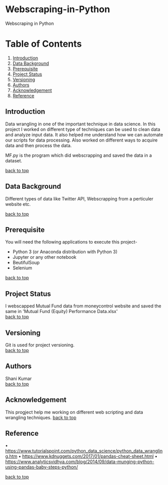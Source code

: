 # Webscraping-in-Python
Webscraping in Python

# Table of Contents
1. [Introduction](#introduction)
2. [Data Background](#data-background)
3. [Prerequisite](#prerequisite)
4. [Project Status](#project-status)
5. [Versioning](#versioning)
6. [Authors](#authors)
7. [Acknowledgement](#acknowledgement)
8. [Reference](#reference)

## Introduction
Data wrangling in one of the important technique in data science. In this project I worked on different type of techniques can be used to clean data and analyze input data. It also helped me understand how we can automate our scripts for data processing. Also worked on different ways to acquire data and then process the data.

MF.py is the program which did webscrapping and saved the data in a dataset.

[back to top](#table-of-contents)
## Data Background
Different types of data like Twitter API, Webscrapping from a perticuler website etc.

[back to top](#table-of-contents)
## Prerequisite
You will need the following applications to execute this project-

* Python 3 (or Anaconda distribution with Python 3)
* Jupyter or any other notebook
* BeutifulSoup
* Selenium

[back to top](#table-of-contents)

## Project Status
I webscapped Mutual Fund data from moneycontrol website and saved the same in 'Mutual Fund (Equity) Performance Data.xlsx'\
[back to top](#table-of-contents)

## Versioning
Git is used for project versioning. \
[back to top](#table-of-contents)

## Authors
Shani Kumar \
[back to top](#table-of-contents)

## Acknowledgement
This progject help me working on different web scripting and data wrangling techniques.
[back to top](#table-of-contents)

## Reference
•	https://www.tutorialspoint.com/python_data_science/python_data_wrangling.htm
•	https://www.kdnuggets.com/2017/01/pandas-cheat-sheet.html
•	https://www.analyticsvidhya.com/blog/2014/09/data-munging-python-using-pandas-baby-steps-python/

[back to top](#table-of-contents)
